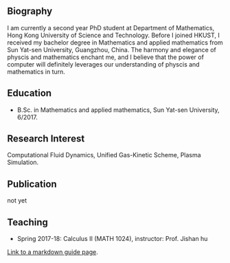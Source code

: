 ## Biography
I am currently a second year PhD student at Department of Mathematics, Hong Kong University of Science and Technology. Before I joined HKUST, I received my bachelor degree in Mathematics and applied mathematics from Sun Yat-sen University, Guangzhou, China. The harmony and elegance of physcis and mathematics enchant me, and I believe that the power of computer will definitely leverages our understanding of physcis and mathematics in turn.

## Education
* B.Sc. in Mathematics and applied mathematics, Sun Yat-sen University, 6/2017.

## Research Interest
Computational Fluid Dynamics, Unified Gas-Kinetic Scheme, Plasma Simulation.

## Publication
not yet

## Teaching
* Spring 2017-18: Calculus II (MATH 1024), instructor: Prof. Jishan hu

[Link to a markdown guide page](./pages/MarkdownGuide.md).

